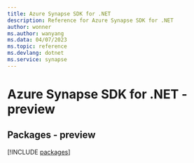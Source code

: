 ```yaml
---
title: Azure Synapse SDK for .NET
description: Reference for Azure Synapse SDK for .NET
author: wonner
ms.author: wanyang
ms.data: 04/07/2023
ms.topic: reference
ms.devlang: dotnet
ms.service: synapse
---
```

# Azure Synapse SDK for .NET - preview
## Packages - preview
[!INCLUDE [packages](synapse-index.md)]